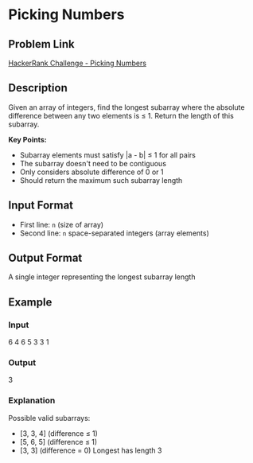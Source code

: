 # Picking Numbers

## Problem Link
[HackerRank Challenge - Picking Numbers](https://www.hackerrank.com/contests/mountblue-technologies/challenges/picking-numbers)

## Description
Given an array of integers, find the longest subarray where the absolute difference between any two elements is ≤ 1. Return the length of this subarray.

**Key Points:**
- Subarray elements must satisfy |a - b| ≤ 1 for all pairs
- The subarray doesn't need to be contiguous
- Only considers absolute difference of 0 or 1
- Should return the maximum such subarray length

## Input Format
- First line: `n` (size of array)
- Second line: `n` space-separated integers (array elements)

## Output Format
A single integer representing the longest subarray length

## Example
### Input
6
4 6 5 3 3 1


### Output
3


### Explanation
Possible valid subarrays:
- [3, 3, 4] (difference ≤ 1)
- [5, 6, 5] (difference ≤ 1)
- [3, 3] (difference = 0)
Longest has length 3